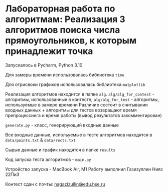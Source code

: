 # Лабораторная работа по алгоритмам: Реализация 3 алгоритмов поиска числа прямоугольников, к которым принадлежит точка

Запускалось в Pycharm, Python 3.10

Для замеры времени использовалась библиотека `time`

Для отрисвоки графиков использовалась библиотека `matplotlib`

Реализация алгоритмов находится в папке `alg`. `alg/alg_for_contest` - алгоритмы, использованные в контесте, `alg/alg_for_test` - алгоритмы, используемые в замере времени
Различие состоит в считывании входных данных + алгоритмы для тестов возвращают время препроцессинга и время работы (вывод результатов закомментирован)

`generate.py` - класс, генерирующий входные данные

Все входные данные, испольуемые в тесте алгоритмов находятся в `data/points.txt` & `data/rects.txt`

Сырые данные и график находятся в папке `results`

Код запуска теста алгоритмов - `main.py`

Устройство запуска - MacBook Air, M1 Работу выполнил Газизуллин Нияз 22Пи3

Контест сдан с почты: nagazizullin@edu.hse.ru
